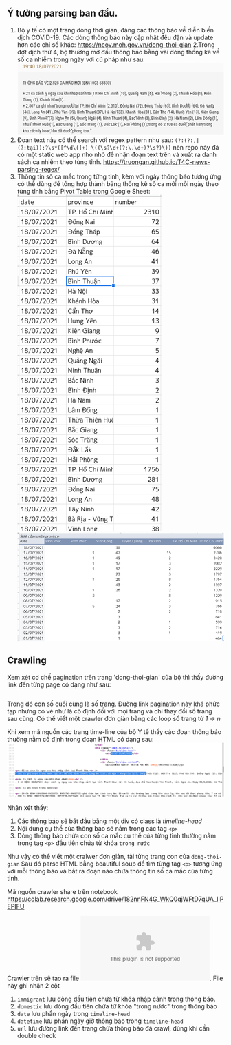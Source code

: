 ## Ý tưởng parsing ban đầu.
1. Bộ y tế có một trang dòng thời gian, đăng các thông báo về diễn biến dịch COVID-19. Các dòng thông báo này cập nhật đều đặn và update hơn các chỉ số khác: https://ncov.moh.gov.vn/dong-thoi-gian
2.Trong đợt dịch thứ 4, bộ thường mở đầu thông báo bằng vài dòng thống kê về số ca nhiễm trong ngày với cú pháp như sau: ![](2021-07-19-11-48-24.png)
3. Đoan text này có thể search với regex pattern như sau: ```(?:(?:,|(?:tại)):?\s*([^\d\(]+) \((\s?\d+(?:\.\d+)?\s?)\))``` nên repo này đã có một static web app nho nhỏ để nhận đoạn text trên và xuất ra danh sách ca nhiễm theo từng tỉnh. https://truongan.github.io/T4C-news-parsing-regex/
4. Thông tin số ca mắc trong từng tỉnh, kèm với ngày thông báo tương ứng có thể dùng để tổng hợp thành bảng thống kê số ca mới mỗi ngày theo từng tỉnh bằng Pivot Table trong Google Sheet:
![](2021-07-19-15-38-57.png)
![](2021-07-19-15-39-46.png)

## Crawling
Xem xét cơ chế pagination trên trang 'dong-thoi-gian' của bộ thì thấy đường link đến từng page có dạng như sau:
```https://ncov.moh.gov.vn/web/guest/dong-thoi-gian?p_p_id=com_liferay_asset_publisher_web_portlet_AssetPublisherPortlet_INSTANCE_nf7Qy5mlPXqs&p_p_lifecycle=0&p_p_state=normal&p_p_mode=view&_com_liferay_asset_publisher_web_portlet_AssetPublisherPortlet_INSTANCE_nf7Qy5mlPXqs_delta=10&p_r_p_resetCur=false&_com_liferay_asset_publisher_web_portlet_AssetPublisherPortlet_INSTANCE_nf7Qy5mlPXqs_cur=2
```
Trong đó con số cuối cùng là số trang. Đường link pagination này khá phức tạp nhưng có vẻ như là cố định đối với mọi trang và chỉ thay đổi số trang sau cùng. Có thể viết một crawler đơn giản bằng các loop số trang từ *1 -> n*

Khi xem mã nguồn các trang time-line của bộ Y tế thấy các đoạn thông báo thường nằm cố định trong đoạn HTML có dạng sau:
![](2021-07-19-15-46-24.png)

Nhận xét thấy:
1. Các thông báo sẽ bắt đầu bằng một div có class là *timeline-head*
2. Nội dung cụ thể của thông báo sẽ nằm trong các tag `<p>`
3. Dòng thông báo chứa con số ca mắc cụ thể của từng tỉnh thường nằm trong tag `<p>` đầu tiên chứa từ khóa `trong nước` 

Như vậy có thể viết một cralwer đơn giản, tải từng trang con của `dong-thoi-gian` Sau đó parse HTML bằng beautiful soup để tìm từng tag `<p>`  tương ứng với mỗi thông báo và bắt ra đoạn nào chứa thông tin số ca mắc của từng tỉnh.

Mã nguồn crawler share trên notebook https://colab.research.google.com/drive/182nnFN4G_WkQ0qjWFtD7qUA_IlPEPIFU

Crawler trên sẽ tạo ra file ![crwled.csv](../crawled.csv). File này ghi nhận 2 cột
1. `immigrant` lưu dòng đầu tiên chứa từ khóa nhập cảnh trong thông báo. 
2. `domestic` lưu dòng đầu tiên chứa từ khóa "trong nước" trong thông báo
3. `date` lưu phần ngày trong `timeline-head`
4. `datetime` lưu phần ngày giờ thông báo trong `timeline-head`
5. `url` lưu đường link đến trang chứa thông báo đã crawl, dùng khi cần double check




